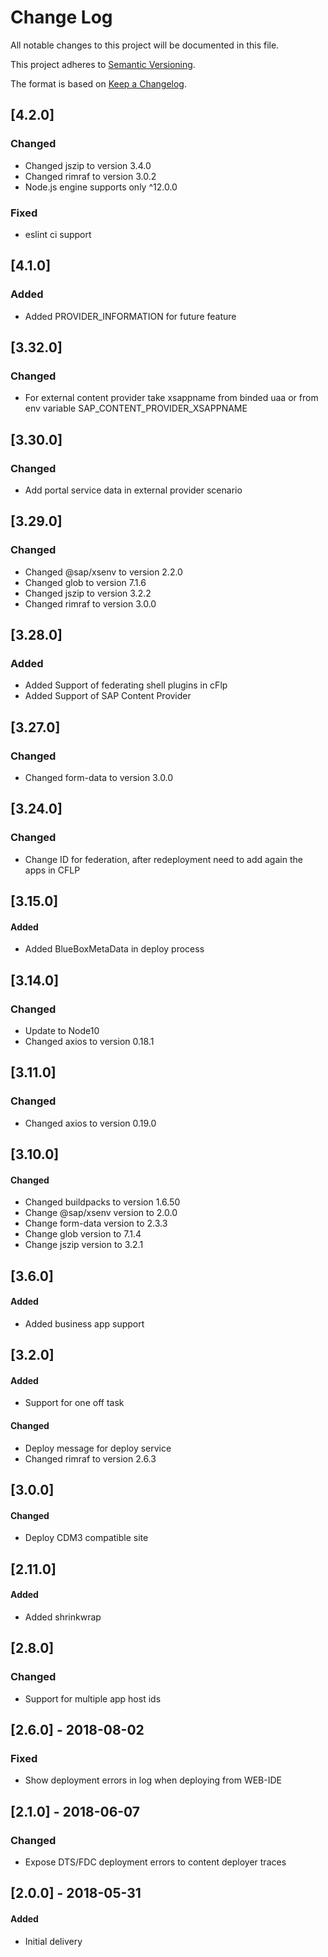 # Change Log
All notable changes to this project will be documented in this file.

This project adheres to [Semantic Versioning](http://semver.org/).

The format is based on [Keep a Changelog](http://keepachangelog.com/).

## [4.2.0]
### Changed
- Changed jszip to version 3.4.0
- Changed rimraf to version 3.0.2
- Node.js engine supports only ^12.0.0

### Fixed
- eslint ci support

## [4.1.0]
### Added
- Added PROVIDER_INFORMATION for future feature

## [3.32.0]
### Changed
- For external content provider take xsappname from binded uaa or from env variable SAP_CONTENT_PROVIDER_XSAPPNAME

## [3.30.0]
### Changed
- Add portal service data in external provider scenario

## [3.29.0]
### Changed
- Changed @sap/xsenv to version 2.2.0
- Changed glob to version 7.1.6
- Changed jszip to version 3.2.2
- Changed rimraf to version 3.0.0

## [3.28.0]
### Added
- Added Support of federating shell plugins in cFlp
- Added Support of SAP Content Provider 

## [3.27.0]
### Changed
- Changed form-data to version 3.0.0

## [3.24.0]
### Changed
- Change ID for federation, after redeployment need to add again the apps in CFLP 

## [3.15.0]
#### Added
- Added BlueBoxMetaData in deploy process

## [3.14.0]
### Changed
- Update to Node10
- Changed axios to version 0.18.1

## [3.11.0]
### Changed
- Changed axios to version 0.19.0

## [3.10.0]
#### Changed
- Changed buildpacks to version 1.6.50
- Change @sap/xsenv version to 2.0.0
- Change form-data version to 2.3.3
- Change glob version to 7.1.4
- Change jszip version to 3.2.1

## [3.6.0]
#### Added
- Added business app support

## [3.2.0]
#### Added
- Support for one off task

#### Changed
- Deploy message for deploy service
- Changed rimraf to version 2.6.3

## [3.0.0]
#### Changed
- Deploy CDM3 compatible site 

## [2.11.0]
#### Added
- Added shrinkwrap

## [2.8.0]
### Changed
- Support for multiple app host ids

## [2.6.0] - 2018-08-02
### Fixed
- Show deployment errors in log when deploying from WEB-IDE
 
## [2.1.0] - 2018-06-07
### Changed
- Expose DTS/FDC deployment errors to content deployer traces

## [2.0.0] - 2018-05-31
#### Added
- Initial delivery
